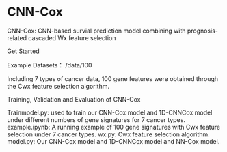 # CNN-Cox

CNN-Cox: CNN-based survial prediction model combining with prognosis-related cascaded Wx feature selection 

Get Started

Example Datasets：
/data/100

Including 7 types of cancer data, 100 gene features were obtained through the Cwx feature selection algorithm.

Training, Validation and Evaluation of CNN-Cox

Trainmodel.py: used to train our CNN-Cox model and 1D-CNNCox model under different numbers of gene signatures for 7 cancer types.
example.ipynb: A running example of 100 gene signatures with Cwx feature selection under 7 cancer types.
wx.py: Cwx feature selection algorithm.
model.py: Our CNN-Cox model and 1D-CNNCox model and NN-Cox model.
